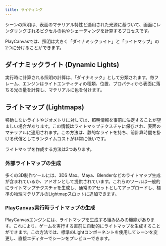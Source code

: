 ```yaml
---
title: ライティング
---
```


シーンの照明は、表面のマテリアル特性と適用された光源に基づいて、画面にレンダリングされるピクセルの色やシェーディングを計算するプロセスです。

PlayCanvasでは、照明は大きく「ダイナミックライト」と「ライトマップ」の2つに分けることができます。

## ダイナミックライト (Dynamic Lights)

実行時に計算される照明の計算は、「ダイナミック」として分類されます。毎フレーム、エンジンはライトエンティティの種類、位置、プロパティから表面に落ちる光の量を計算し、マテリアルに色を付けます。

## ライトマップ (Lightmaps)

移動しないライトやジオメトリに対しては、照明情報を事前に決定することが望ましい場合があります。この情報はライトマップテクスチャに保存され、表面のマテリアルに適用されます。この方法は、静的なライトを持ち、前計算時間を掛ける代償としてランタイムコストが非常に低いです。

ライトマップを作成する方法は2つあります。

### 外部ライトマップの生成

多くの3D制作ツールには、3DS Max、Maya、Blenderなどのライトマップ生成が含まれているか、アドオンとして提供されています。これらのツールは一般的にライトマップテクスチャを生成し、通常のアセットとしてアップロードし、標準の物理マテリアルのLightmapスロットに追加できます。

### PlayCanvas実行時ライトマップの生成

PlayCanvasエンジンには、ライトマップを生成する組み込みの機能があります。これにより、ゲームを実行する直前に自動的にライトマップを生成することができます。この方法では、標準のLightコンポーネントを使用してシーンを変更し、直接エディターでシーンをプレビューできます。

